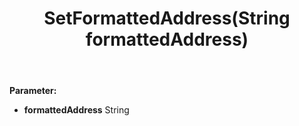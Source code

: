 ﻿---
uid: crmscript_ref_NSAddressSyncData_SetFormattedAddress
title: SetFormattedAddress(String formattedAddress)
intellisense: NSAddressSyncData.SetFormattedAddress
keywords: NSAddressSyncData, GetFormattedAddress
so.topic: reference
---



**Parameter:** 
 - **formattedAddress** String

